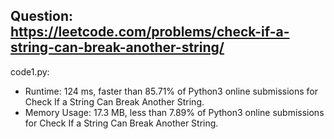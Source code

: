 ## Question: https://leetcode.com/problems/check-if-a-string-can-break-another-string/

code1.py:
* Runtime: 124 ms, faster than 85.71% of Python3 online submissions for Check If a String Can Break Another String.
* Memory Usage: 17.3 MB, less than 7.89% of Python3 online submissions for Check If a String Can Break Another String.